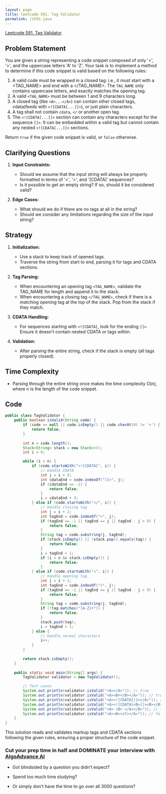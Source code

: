```yaml
---
layout: page
title: leetcode 591. Tag Validator
permalink: /s591-java
---
```

[Leetcode 591. Tag Validator](https://algoadvance.github.io/algoadvance/l591)
## Problem Statement

You are given a string representing a code snippet composed of only '<', '>', and the uppercase letters 'A' to 'Z'. Your task is to implement a method to determine if this code snippet is valid based on the following rules:

1. A valid code must be wrapped in a closed tag: i.e., it must start with a <TAG_NAME> and end with a </TAG_NAME>. The `TAG_NAME` only contains uppercase letters, and exactly matches the opening tag.
2. A valid `<TAG_NAME>` must be between 1 and 9 characters long.
3. A closed tag (like `<A>...</A>`) can contain other closed tags, cdata(feeds with `<![CDATA[...]]>`), or just plain characters.
4. A tag shall not contain `cdata`, `</` or another open tag.
5. The `<![CDATA[...]]>` section can contain any characters except for the sequence `]]>`. It can be embedded within a valid tag but cannot contain any nested `<![CDATA[...]]>` sections.

Return `true` if the given code snippet is valid, or `false` otherwise.

## Clarifying Questions 

1. **Input Constraints:**
   - Should we assume that the input string will always be properly formatted in terms of '<', '>', and '[CDATA]' sequences?
   - Is it possible to get an empty string? If so, should it be considered valid?

2. **Edge Cases:**
   - What should we do if there are no tags at all in the string?
   - Should we consider any limitations regarding the size of the input string?

## Strategy

1. **Initialization:**
   - Use a stack to keep track of opened tags.
   - Traverse the string from start to end, parsing it for tags and CDATA sections.

2. **Tag Parsing:**
   - When encountering an opening tag `<TAG_NAME>`, validate the TAG_NAME for length and append it to the stack.
   - When encountering a closing tag `</TAG_NAME>`, check if there is a matching opening tag at the top of the stack. Pop from the stack if they match.

3. **CDATA Handling:**
   - For sequences starting with `<![CDATA[`, look for the ending `]]>`. Ensure it doesn't contain nested CDATA or tags within.

4. **Validation:**
   - After parsing the entire string, check if the stack is empty (all tags properly closed).

## Time Complexity

- Parsing through the entire string once makes the time complexity O(n), where n is the length of the code snippet.

## Code

```java
public class TagValidator {
    public boolean isValid(String code) {
        if (code == null || code.isEmpty() || code.charAt(0) != '<') {
            return false;
        }
        
        int n = code.length();
        Stack<String> stack = new Stack<>();
        int i = 0;

        while (i < n) {
            if (code.startsWith("<![CDATA[", i)) {
                // Handle CDATA
                int j = i + 9;
                int cdataEnd = code.indexOf("]]>", j);
                if (cdataEnd == -1) {
                    return false;
                }
                i = cdataEnd + 3;
            } else if (code.startsWith("</", i)) {
                // Handle closing tag
                int j = i + 2;
                int tagEnd = code.indexOf(">", j);
                if (tagEnd == -1 || tagEnd == j || tagEnd - j > 9) {
                    return false;
                }
                String tag = code.substring(j, tagEnd);
                if (stack.isEmpty() || !stack.pop().equals(tag)) {
                    return false;
                }
                i = tagEnd + 1;
                if (i < n && stack.isEmpty()) { 
                    return false;
                }
            } else if (code.startsWith("<", i)) {
                // Handle opening tag
                int j = i + 1;
                int tagEnd = code.indexOf(">", j);
                if (tagEnd == -1 || tagEnd == j || tagEnd - j > 9) {
                    return false;
                }
                String tag = code.substring(j, tagEnd);
                if (!tag.matches("[A-Z]+")) {
                    return false;
                }
                stack.push(tag);
                i = tagEnd + 1;
            } else {
                // Handle normal characters
                i++;
            }
        }
        
        return stack.isEmpty();
    }
    
    public static void main(String[] args) {
        TagValidator validator = new TagValidator();

        // Test cases
        System.out.println(validator.isValid("<A></A>")); // true
        System.out.println(validator.isValid("<A><B></B></A>")); // true
        System.out.println(validator.isValid("<A><![CDATA[]]></A>")); // true
        System.out.println(validator.isValid("<A><![CDATA[<B>]]><B></B></A>")); // true
        System.out.println(validator.isValid("<A> <B> </A></B>")); // false
        System.out.println(validator.isValid("<A><B></C></A>")); // false
    }
}
```

This solution reads and validates markup tags and CDATA sections following the given rules, ensuring a proper structure of the code snippet.


### Cut your prep time in half and DOMINATE your interview with [AlgoAdvance AI](https://algoAdvance.com)

- Got blindsided by a question you didn't expect?

- Spend too much time studying?

- Or simply don't have the time to go over all 3000 questions?

